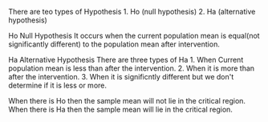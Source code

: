 There are teo types of Hypothesis 
        1. Ho (null hypothesis)
        2. Ha (alternative hypothesis)

Ho Null Hypothesis
It occurs when the current population mean is equal(not significantly different) to the population mean 
after intervention.

Ha Alternative Hypothesis
There are three types of Ha
        1. When Current population mean is less than after the intervention.
        2. When it is more than after the intervention.
        3. When it is significntly different but we don't determine if it is less or more.

When there is Ho then the sample mean will not lie in the critical region.
When there is Ha then the sample mean will lie in the critical region.
        